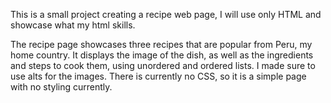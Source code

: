 This is a small project creating a recipe web page, I will use only HTML and showcase what my html skills.

The recipe page showcases three recipes that are popular from Peru, my home country. It displays the image of the dish, as well as the ingredients and steps to cook them, using unordered and ordered lists. I made sure to use alts for the images. There is currently no CSS, so it is a simple page with no styling currently.